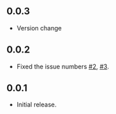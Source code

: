 ## 0.0.3

* Version change

## 0.0.2

* Fixed the issue
  numbers [#2](https://github.com/Mindinventory/floating_bottom_bar/issues/2), [#3](https://github.com/Mindinventory/floating_bottom_bar/issues/3).

## 0.0.1

* Initial release.